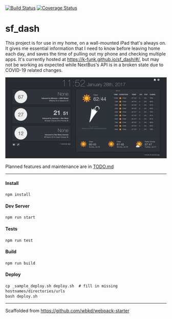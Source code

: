 [![Build Status](https://travis-ci.com/k-funk/sf_dash.svg?branch=master)](https://travis-ci.com/k-funk/sf_dash)
[![Coverage Status](https://coveralls.io/repos/github/k-funk/sf_dash/badge.svg)](https://coveralls.io/github/k-funk/sf_dash)

# sf_dash

This project is for use in my home, on a wall-mounted iPad that's always on. It gives me essential information that I need to know before leaving home each day, and saves the time of pulling out my phone and checking multiple apps. It's currently hosted at https://k-funk.github.io/sf_dash/#/, but may not be working as expected while NextBus's API is in a broken state due to COVID-19 related changes.

![iPad Screenshot](/screenshot.jpg)

Planned features and maintenance are in [TODO.md](TODO.md)

---

#### Install
    npm install

#### Dev Server
    npm run start

#### Tests
    npm run test

#### Build
    npm run build

#### Deploy
    cp _sample_deploy.sh deploy.sh  # fill in missing hostnames/directories/urls
    bash deploy.sh

---

Scaffolded from https://github.com/wbkd/webpack-starter
